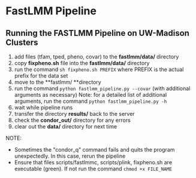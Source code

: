 # FastLMM Pipeline

## Running the FASTLMM Pipeline on UW-Madison Clusters

1) add files (tfam, tped, pheno, covar) to the **fastlmm/data/** directory
2) copy **fixpheno.sh** file into the **fastlmm/data/** directory
3) run the command `sh fixpheno.sh PREFIX` where PREFIX is the actual prefix for the data set
4) move to the **fastlmm/ **directory
5) run the command `python fastlmm_pipeline.py --covar` (with additional arguments as necessary)
	Note: for a detailed list of additional arguments, run the command `python fastlmm_pipeline.py -h`
6) wait while pipeline runs
7) transfer the directory **results/** back to the server
8) check the **condor_out/** directory for any errors
9) clear out the **data/** directory for next time


NOTE:

* Sometimes the "condor_q" command fails and quits the program unexpectedly. In this case, rerun the pipeline
* Ensure that files scripts/fastlmmc, scripts/plink, fixpheno.sh are executable (green). If not run the command `chmod +x FILE_NAME`
